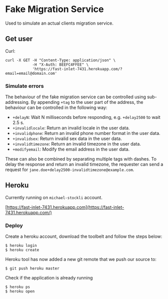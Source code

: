 # Fake Migration Service

Used to simulate an actual clients migration service.

## Get user

Curl: 

    curl -X GET -H "Content-Type: application/json" \
                -H "X-Auth: BEEFC4FFEE" \
                'https://fast-inlet-7431.herokuapp.com/?email=email@domain.com'
                
### Simulate errors

The behaviour of the fake migration service can be controlled using
sub-addressing. By appending `+tag` to the user part of the address,
the behaviour can be controlled in the following way:

 * `+delayN`: Wait N milliseconds before responding, e.g. `+delay2500` to wait 2.5 s.
 * `+invalidlocale`: Return an invalid locale in the user data.
 * `+invalidphone`: Return an invalid phone number format in the user data.
 * `+invalidsex`: Return invalid sex data in the user data.
 * `+invalidtimezone`: Return an invalid timezone in the user data.
 * `+modifyemail`: Modify the email address in the user data.

These can also be combined by separating multiple tags with dashes.
To delay the response and return an invalid timezone, the requester
can send a request for `jane.doe+delay2500-invalidtimezone@example.com`.

## Heroku

Currently running on `michael-stockli` account. 

[https://fast-inlet-7431.herokuapp.com](https://fast-inlet-7431.herokuapp.com/)

### Deploy

Create a heroku account, download the toolbelt and follow the steps below:

    $ heroku login
    $ heroku create
    
Heroku tool has now added a new git remote that we push our source to:
 
    $ git push heroku master
    
Check if the application is already running

    $ heroku ps
    $ heroku open
